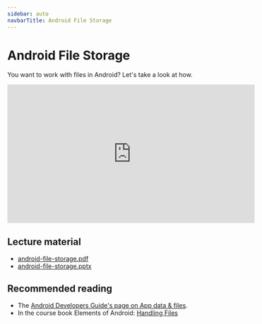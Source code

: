 ```yaml
---
sidebar: auto
navbarTitle: Android File Storage
---
```


# Android File Storage
You want to work with files in Android? Let's take a look at how.

<iframe width="560" height="314" src="https://www.youtube.com/embed/ew67efnWE7Q" frameborder="0" allow="accelerometer; autoplay; clipboard-write; encrypted-media; gyroscope; picture-in-picture" allowfullscreen></iframe>

## Lecture material
* [android-file-storage.pdf](android-file-storage.pdf)
* [android-file-storage.pptx](android-file-storage.pptx)

## Recommended reading
* The [Android Developers Guide's page on App data & files](https://developer.android.com/training/data-storage).
* In the course book Elements of Android: [Handling Files](https://wares.commonsware.com/app/internal/book/Jetpack/page/chap-files-001.html)
